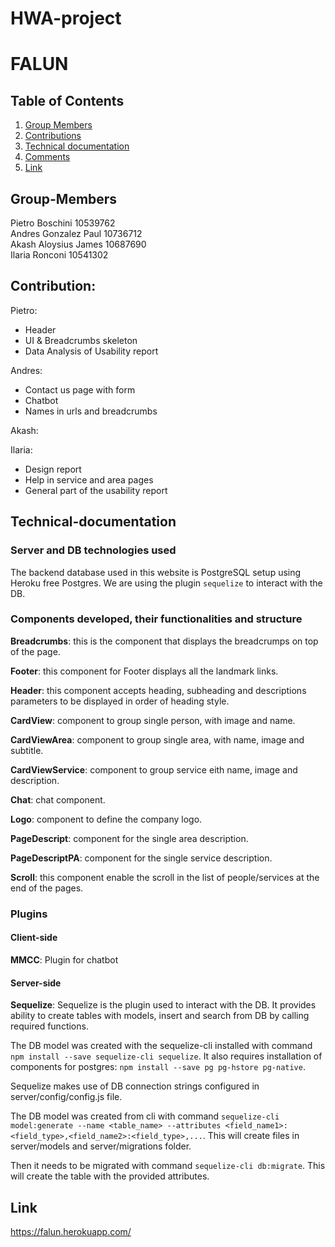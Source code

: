 # HWA-project
# FALUN

## Table of Contents
1. [Group Members](#Group-Members)
2. [Contributions](#Contribution)
3. [Technical documentation](#Technical-documentation)
4. [Comments](#Comments)
5. [Link](#Link)

## Group-Members
Pietro Boschini 10539762 \
Andres Gonzalez Paul 10736712 \
Akash Aloysius James 10687690 \
Ilaria Ronconi 10541302

## Contribution:
Pietro:
 - Header
 - UI & Breadcrumbs skeleton
 - Data Analysis of Usability report

Andres:
- Contact us page with form
- Chatbot
- Names in urls and breadcrumbs

Akash:

Ilaria:
 - Design report
 - Help in service and area pages
 - General part of the usability report

## Technical-documentation
### Server and DB technologies used 
The backend database used in this website is PostgreSQL setup using Heroku free Postgres. We are using the plugin `sequelize` to interact with the DB.

### Components developed, their functionalities and structure
**Breadcrumbs**: this is the component that displays the breadcrumps on top of the page.

**Footer**: this component for Footer displays all the landmark links.

**Header**: this component accepts heading, subheading and descriptions parameters to be displayed in order of heading style.

**CardView**: component to group single person, with image and name.

**CardViewArea**: component to group single area, with name, image and subtitle.

**CardViewService**: component to group service eith name, image and description.

**Chat**: chat component.

**Logo**: component to define the company logo.

**PageDescript**: component for the single area description.

**PageDescriptPA**: component for the single service description.

**Scroll**: this component enable the scroll in the list of people/services at the end of the pages.

### Plugins
#### Client-side
**MMCC**: Plugin for chatbot
#### Server-side
**Sequelize**: Sequelize is the plugin used to interact with the DB. It provides ability to create tables with models, insert and search from DB by calling required functions. 

The DB model was created with the sequelize-cli installed with command `npm install --save sequelize-cli sequelize`. It also requires installation of components for postgres: `npm install --save pg pg-hstore pg-native`.

Sequelize makes use of DB connection strings configured in server/config/config.js file.

The DB model was created from cli with command `sequelize-cli model:generate --name <table_name> --attributes <field_name1>:<field_type>,<field_name2>:<field_type>,...`. This will create files in server/models and server/migrations folder.

Then it needs to be migrated with command `sequelize-cli db:migrate`. This will create the table with the provided attributes.


## Link
https://falun.herokuapp.com/
